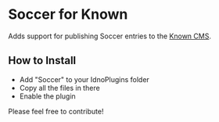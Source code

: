 Soccer for Known
=================

Adds support for publishing Soccer entries to the [Known CMS](http://withknown.com).

How to Install
--------------
- Add "Soccer" to your IdnoPlugins folder
- Copy all the files in there
- Enable the plugin

Please feel free to contribute!
